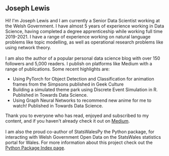 <h2> Joseph Lewis </h2>

Hi! I'm Joseph Lewis and I am currently a Senior Data Scientist working at the Welsh Government. I have almost 5 years of experience working in Data Science, having completed a degree apprenticeship while working full time 2019-2021. I have a range of experience working on natural language problems like topic modelling, as well as operational research problems like using network theory.
<br>
<br>
I am also the author of a popular personal data science blog with over 150 followers and 5,000 readers. I publish on platforms like Medium with a range of publications. Some recent highlights are:
<ul>
<li>
  Using PyTorch for Object Detection and Classification for animation frames from the Simpsons published in Geek Culture
</li>
<li>
  Building a simulated theme park using Discrete Event Simulation in R. Published in Towards Data Science.
</li>
<li>
  Using Graph Neural Networks to recommend new anime for me to watch! Published in Towards Data Science.
</li>
</ul>

Thank you to everyone who has read, enjoyed and subscribed to my content, and if you haven't already check it out on <a href="https://medium.com/@josephgeorgelewis2000"> Medium</a>.
<br>
<br>
I am also the proud co-author of StatsWalesPy the Python package, for interacting with Welsh Government Open Data on the StatsWales statistics portal for Wales. For more information about this project check out the <a href="(https://pypi.org/project/statswalespy/"> Python Package Index page</a>.
